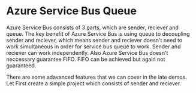 # Azure Service Bus Queue

Azure Service Bus consists of 3 parts, which are sender, reciever and queue. The key benefit of Azure Service Bus is using queue to decoupling sender and reciever, which means sender and reciever doesn't need to work simultaneous in order for service bus queue to work. Sender and reciever can work independently. Also Azure Service Bus doesn't neccessary guarantee FIFO. FIFO can be achieved but again not guaranteed.

There are some adavanced features that we can cover in the late demos. Let First create a simple project which consists of sender and reciever. 